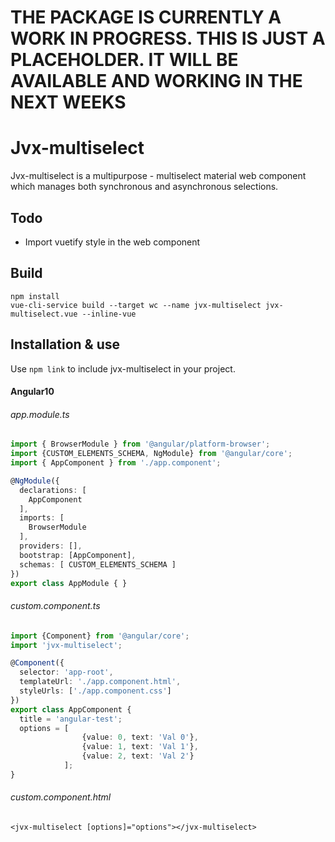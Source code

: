 # THE PACKAGE IS CURRENTLY A WORK IN PROGRESS. THIS IS JUST A PLACEHOLDER. IT WILL BE AVAILABLE AND WORKING IN THE NEXT WEEKS
# Jvx-multiselect

Jvx-multiselect is a multipurpose - multiselect material web component which manages both synchronous and asynchronous selections.
## Todo
* Import vuetify style in the web component

## Build

```npm
npm install
vue-cli-service build --target wc --name jvx-multiselect jvx-multiselect.vue --inline-vue
```

## Installation & use
Use `npm link` to include jvx-multiselect in your project.
#### Angular10

###### *app.module.ts*
```ts
import { BrowserModule } from '@angular/platform-browser';
import {CUSTOM_ELEMENTS_SCHEMA, NgModule} from '@angular/core';
import { AppComponent } from './app.component';

@NgModule({
  declarations: [
    AppComponent
  ],
  imports: [
    BrowserModule
  ],
  providers: [],
  bootstrap: [AppComponent],
  schemas: [ CUSTOM_ELEMENTS_SCHEMA ]
})
export class AppModule { }
```
###### *custom.component.ts*
```ts
import {Component} from '@angular/core';
import 'jvx-multiselect';

@Component({
  selector: 'app-root',
  templateUrl: './app.component.html',
  styleUrls: ['./app.component.css']
})
export class AppComponent {
  title = 'angular-test';
  options = [
                {value: 0, text: 'Val 0'}, 
                {value: 1, text: 'Val 1'}, 
                {value: 2, text: 'Val 2'}
            ];
}
```

###### *custom.component.html*
```angular2html
<jvx-multiselect [options]="options"></jvx-multiselect>
```


